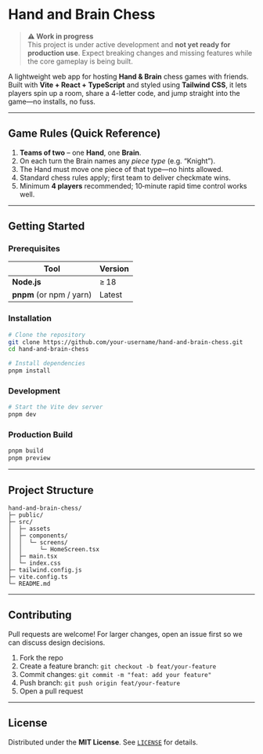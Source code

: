 # Hand and Brain Chess

> **⚠️ Work in progress**  
> This project is under active development and **not yet ready for production use**. Expect breaking changes and missing features while the core gameplay is being built.

A lightweight web app for hosting **Hand & Brain** chess games with friends. Built with **Vite + React + TypeScript** and styled using **Tailwind CSS**, it lets players spin up a room, share a 4-letter code, and jump straight into the game—no installs, no fuss.

---

## Game Rules (Quick Reference)

1. **Teams of two** – one **Hand**, one **Brain**.
2. On each turn the Brain names any _piece type_ (e.g. “Knight”).
3. The Hand must move one piece of that type—no hints allowed.
4. Standard chess rules apply; first team to deliver checkmate wins.
5. Minimum **4 players** recommended; 10‑minute rapid time control works well.

---

## Getting Started

### Prerequisites

| Tool                     | Version |
| ------------------------ | ------- |
| **Node.js**              | ≥ 18    |
| **pnpm** (or npm / yarn) | Latest  |

### Installation

```bash
# Clone the repository
git clone https://github.com/your-username/hand-and-brain-chess.git
cd hand-and-brain-chess

# Install dependencies
pnpm install
```

### Development

```bash
# Start the Vite dev server
pnpm dev
```

### Production Build

```bash
pnpm build
pnpm preview
```

---

## Project Structure

```
hand-and-brain-chess/
├─ public/
├─ src/
│  ├─ assets
│  ├─ components/
│  │  └─ screens/
│  │     └─ HomeScreen.tsx
│  ├─ main.tsx
│  └─ index.css
├─ tailwind.config.js
├─ vite.config.ts
└─ README.md
```

---

## Contributing

Pull requests are welcome! For larger changes, open an issue first so we can discuss design decisions.

1. Fork the repo
2. Create a feature branch: `git checkout -b feat/your-feature`
3. Commit changes: `git commit -m "feat: add your feature"`
4. Push branch: `git push origin feat/your-feature`
5. Open a pull request

---

## License

Distributed under the **MIT License**. See [`LICENSE`](LICENSE) for details.
